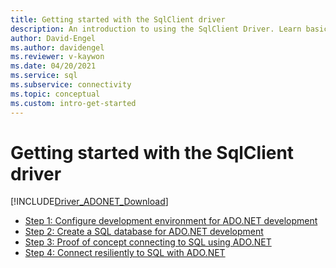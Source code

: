 ```yaml
---
title: Getting started with the SqlClient driver
description: An introduction to using the SqlClient Driver. Learn basic steps for configuring your environment and writing a simple code example.
author: David-Engel
ms.author: davidengel
ms.reviewer: v-kaywon
ms.date: 04/20/2021
ms.service: sql
ms.subservice: connectivity
ms.topic: conceptual
ms.custom: intro-get-started
---
```

# Getting started with the SqlClient driver

[!INCLUDE[Driver_ADONET_Download](../../includes/driver_adonet_download.md)]

* [Step 1: Configure development environment for ADO.NET development](step-1-configure-development-environment-ado-net-development.md)  
* [Step 2: Create a SQL database for ADO.NET development](step-2-create-sql-database-ado-net-development.md)  
* [Step 3: Proof of concept connecting to SQL using ADO.NET](step-3-connect-sql-ado-net.md)  
* [Step 4: Connect resiliently to SQL with ADO.NET](step-4-connect-resiliently-sql-ado-net.md)  
